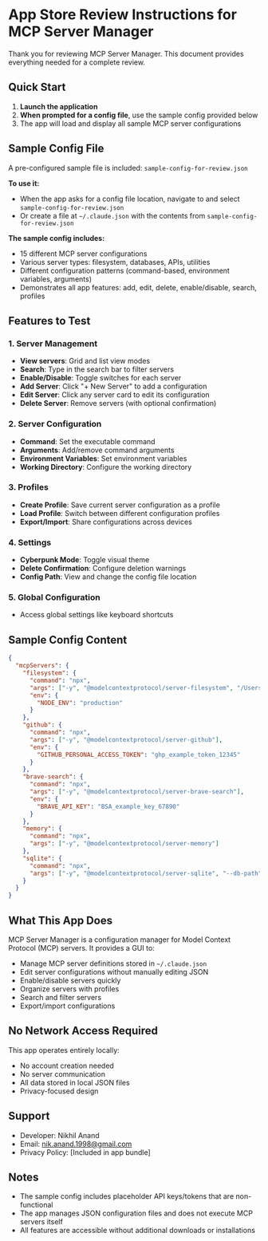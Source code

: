 # App Store Review Instructions for MCP Server Manager

Thank you for reviewing MCP Server Manager. This document provides everything needed for a complete review.

## Quick Start

1. **Launch the application**
2. **When prompted for a config file**, use the sample config provided below
3. The app will load and display all sample MCP server configurations

## Sample Config File

A pre-configured sample file is included: `sample-config-for-review.json`

**To use it:**
- When the app asks for a config file location, navigate to and select `sample-config-for-review.json`
- Or create a file at `~/.claude.json` with the contents from `sample-config-for-review.json`

**The sample config includes:**
- 15 different MCP server configurations
- Various server types: filesystem, databases, APIs, utilities
- Different configuration patterns (command-based, environment variables, arguments)
- Demonstrates all app features: add, edit, delete, enable/disable, search, profiles

## Features to Test

### 1. Server Management
- **View servers**: Grid and list view modes
- **Search**: Type in the search bar to filter servers
- **Enable/Disable**: Toggle switches for each server
- **Add Server**: Click "+ New Server" to add a configuration
- **Edit Server**: Click any server card to edit its configuration
- **Delete Server**: Remove servers (with optional confirmation)

### 2. Server Configuration
- **Command**: Set the executable command
- **Arguments**: Add/remove command arguments
- **Environment Variables**: Set environment variables
- **Working Directory**: Configure the working directory

### 3. Profiles
- **Create Profile**: Save current server configuration as a profile
- **Load Profile**: Switch between different configuration profiles
- **Export/Import**: Share configurations across devices

### 4. Settings
- **Cyberpunk Mode**: Toggle visual theme
- **Delete Confirmation**: Configure deletion warnings
- **Config Path**: View and change the config file location

### 5. Global Configuration
- Access global settings like keyboard shortcuts

## Sample Config Content

```json
{
  "mcpServers": {
    "filesystem": {
      "command": "npx",
      "args": ["-y", "@modelcontextprotocol/server-filesystem", "/Users/reviewers/Documents"],
      "env": {
        "NODE_ENV": "production"
      }
    },
    "github": {
      "command": "npx",
      "args": ["-y", "@modelcontextprotocol/server-github"],
      "env": {
        "GITHUB_PERSONAL_ACCESS_TOKEN": "ghp_example_token_12345"
      }
    },
    "brave-search": {
      "command": "npx",
      "args": ["-y", "@modelcontextprotocol/server-brave-search"],
      "env": {
        "BRAVE_API_KEY": "BSA_example_key_67890"
      }
    },
    "memory": {
      "command": "npx",
      "args": ["-y", "@modelcontextprotocol/server-memory"]
    },
    "sqlite": {
      "command": "npx",
      "args": ["-y", "@modelcontextprotocol/server-sqlite", "--db-path", "/tmp/test.db"]
    }
  }
}
```

## What This App Does

MCP Server Manager is a configuration manager for Model Context Protocol (MCP) servers. It provides a GUI to:

- Manage MCP server definitions stored in `~/.claude.json`
- Edit server configurations without manually editing JSON
- Enable/disable servers quickly
- Organize servers with profiles
- Search and filter servers
- Export/import configurations

## No Network Access Required

This app operates entirely locally:
- No account creation needed
- No server communication
- All data stored in local JSON files
- Privacy-focused design

## Support

- Developer: Nikhil Anand
- Email: nik.anand.1998@gmail.com
- Privacy Policy: [Included in app bundle]

## Notes

- The sample config includes placeholder API keys/tokens that are non-functional
- The app manages JSON configuration files and does not execute MCP servers itself
- All features are accessible without additional downloads or installations
